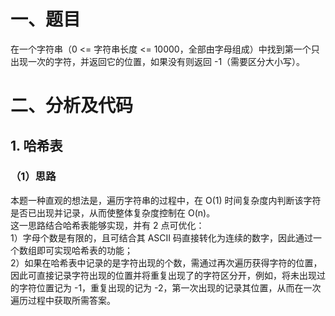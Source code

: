 # 一、题目
在一个字符串（0 <= 字符串长度 <= 10000，全部由字母组成）中找到第一个只出现一次的字符，并返回它的位置，如果没有则返回 -1（需要区分大小写）。
# 二、分析及代码
## 1. 哈希表
### （1）思路
本题一种直观的想法是，遍历字符串的过程中，在 O(1) 时间复杂度内判断该字符是否已出现并记录，从而使整体复杂度控制在 O(n)。  
这一思路结合哈希表能够实现，并有 2 点可优化：  
1）字母个数是有限的，且可结合其 ASCII 码直接转化为连续的数字，因此通过一个数组即可实现哈希表的功能；  
2）如果在哈希表中记录的是字符出现的个数，需通过再次遍历获得字符的位置，因此可直接记录字符出现的位置并将重复出现了的字符区分开，例如，将未出现过的字符位置记为 -1，重复出现的记为 -2，第一次出现的记录其位置，从而在一次遍历过程中获取所需答案。  
